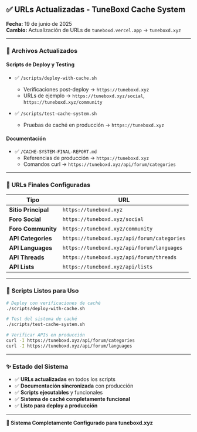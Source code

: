 ## ✅ URLs Actualizadas - TuneBoxd Cache System

**Fecha:** 19 de junio de 2025  
**Cambio:** Actualización de URLs de `tuneboxd.vercel.app` → `tuneboxd.xyz`

---

### 📁 **Archivos Actualizados**

#### **Scripts de Deploy y Testing**
- ✅ `/scripts/deploy-with-cache.sh` 
  - Verificaciones post-deploy → `https://tuneboxd.xyz`
  - URLs de ejemplo → `https://tuneboxd.xyz/social`, `https://tuneboxd.xyz/community`

- ✅ `/scripts/test-cache-system.sh`
  - Pruebas de caché en producción → `https://tuneboxd.xyz`

#### **Documentación**
- ✅ `/CACHE-SYSTEM-FINAL-REPORT.md`
  - Referencias de producción → `https://tuneboxd.xyz`
  - Comandos curl → `https://tuneboxd.xyz/api/forum/categories`

---

### 🎯 **URLs Finales Configuradas**

| Tipo | URL |
|------|-----|
| **Sitio Principal** | `https://tuneboxd.xyz` |
| **Foro Social** | `https://tuneboxd.xyz/social` |
| **Foro Community** | `https://tuneboxd.xyz/community` |
| **API Categories** | `https://tuneboxd.xyz/api/forum/categories` |
| **API Languages** | `https://tuneboxd.xyz/api/forum/languages` |
| **API Threads** | `https://tuneboxd.xyz/api/forum/threads` |
| **API Lists** | `https://tuneboxd.xyz/api/lists` |

---

### 🚀 **Scripts Listos para Uso**

```bash
# Deploy con verificaciones de caché
./scripts/deploy-with-cache.sh

# Test del sistema de caché
./scripts/test-cache-system.sh

# Verificar APIs en producción
curl -I https://tuneboxd.xyz/api/forum/categories
curl -I https://tuneboxd.xyz/api/forum/languages
```

---

### ✨ **Estado del Sistema**

- ✅ **URLs actualizadas** en todos los scripts
- ✅ **Documentación sincronizada** con producción
- ✅ **Scripts ejecutables** y funcionales
- ✅ **Sistema de caché completamente funcional**
- ✅ **Listo para deploy a producción**

---

**🎉 Sistema Completamente Configurado para tuneboxd.xyz**
